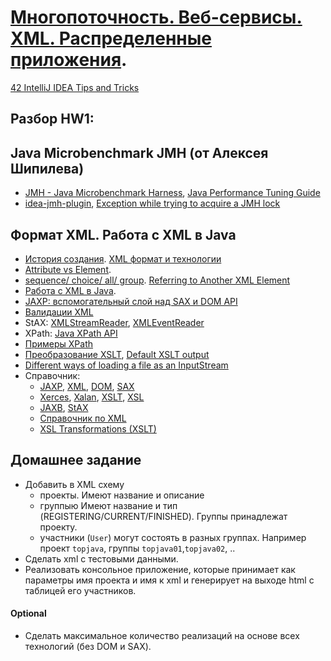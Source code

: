# <a href="https://github.com/JavaWebinar/masterjava">Многопоточность. Веб-сервисы. XML. Распределенные приложения</a>.

<a href="https://www.youtube.com/watch?v=eq3KiAH4IBI&ab_channel=IntelliJIDEA">42 IntelliJ IDEA Tips and Tricks</a>

## Разбор HW1:

## Java Microbenchmark JMH (от Алексея Шипилева)
- <a href="http://tutorials.jenkov.com/java-performance/jmh.html">JMH - Java Microbenchmark Harness</a>, <a href="http://java-performance.info/jmh/">Java Performance Tuning Guide</a>
- <a href="https://github.com/artyushov/idea-jmh-plugin">idea-jmh-plugin</a>, <a href="http://stackoverflow.com/questions/37720692/exception-while-trying-to-acquire-a-jmh-lock/#39562747">Exception while trying to acquire a JMH lock</a>

## Формат XML. Работа с XML в Java
- <a href="http://genberm.narod.ru/xml/lections/xml/introduction.html">История создания</a>. <a href="http://www.duct-tape-architect.ru/?p=315">XML формат и технологии</a>
- <a href="http://stackoverflow.com/questions/33746/xml-attribute-vs-xml-element#33757">Attribute vs Element</a>. 
- <a href="http://genberm.narod.ru/xml/schema/schema0/2.7.html">sequence/ choice/ all/ group</a>. <a href="https://jaxb.java.net/tutorial/section_2_2_15-Referring-to-Another-XML-Element.html"> Referring to Another XML Element</a>
- <a href="http://www.vogella.com/tutorials/JavaXML/article.html">Работа с XML в Java</a>.
- <a href="http://www.ibm.com/developerworks/ru/library/x-jaxp/">JAXP: вспомогательный слой над SAX и DOM API</a>
- <a href="https://www.ibm.com/developerworks/ru/library/x-javaxmlvalidapi/">Валидации XML</a>
- StAX: <a href="https://www.ibm.com/developerworks/ru/library/x-stax1/">XMLStreamReader</a>, <a href="https://www.ibm.com/developerworks/ru/library/x-stax2/">XMLEventReader</a>
- XPath: <a href="http://www.ibm.com/developerworks/ru/library/x-javaxpathapi/">Java XPath API</a>
- <a href="https://msdn.microsoft.com/ru-ru/library/ms256086">Примеры XPath</a> 
- <a href="http://www.ibm.com/developerworks/ru/library/x-jaxp2">Преобразование XSLT</a>, <a href="http://stackoverflow.com/questions/3360017/why-does-xslt-output-all-text-by-default">Default XSLT output</a>
- <a href="http://stackoverflow.com/questions/676250/different-ways-of-loading-a-file-as-an-inputstream#676273">Different ways of loading a file as an InputStream</a>
- Справочник:
  - <a href="https://ru.wikipedia.org/wiki/JAXP">JAXP</a>, <a href="https://ru.wikipedia.org/wiki/XML">XML</a>, <a href="https://ru.wikipedia.org/wiki/Document_Object_Model">DOM</a>, <a href="https://ru.wikipedia.org/wiki/SAX">SAX</a>
  - <a href="https://ru.wikipedia.org/wiki/Xerces">Xerces</a>, <a href="https://ru.wikipedia.org/wiki/Xalan">Xalan</a>, <a href="https://ru.wikipedia.org/wiki/XSLT">XSLT</a>, <a href="https://ru.wikipedia.org/wiki/XSL">XSL</a>
  - <a href="https://ru.wikipedia.org/wiki/Java_Architecture_for_XML_Binding">JAXB</a>, <a href="https://en.wikipedia.org/wiki/StAX">StAX</a>  
  - <a href="http://genberm.narod.ru/">Справочник по XML</a>
  - <a href="https://www.w3.org/TR/xslt#built-in-rule">XSL Transformations (XSLT)</a>
  
## Домашнее задание
- Добавить в XML схему 
  - проекты. Имеют название и описание
  - группыю Имеют название и тип (REGISTERING/CURRENT/FINISHED). Группы принадлежат проекту.
  - участники (`User`) могут состоять в разных группах. Например проект `topjava`, группы `topjava01`,`topjava02`, ..
- Сделать xml с тестовыми данными.
- Реализовать консольное приложение, которые принимает как параметры имя проекта и имя к xml и генерирует на выходе html с таблицей его участников.

#### Optional
- Сделать максимальное количество реализаций на основе всех технологий (без DOM и SAX).
